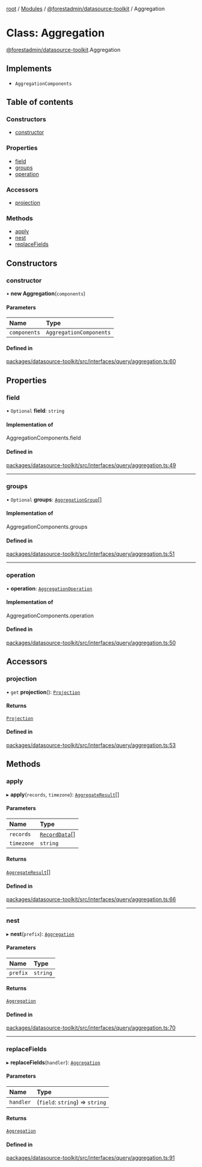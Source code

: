 [root](../README.md) / [Modules](../modules.md) / [@forestadmin/datasource-toolkit](../modules/forestadmin_datasource_toolkit.md) / Aggregation

# Class: Aggregation

[@forestadmin/datasource-toolkit](../modules/forestadmin_datasource_toolkit.md).Aggregation

## Implements

- `AggregationComponents`

## Table of contents

### Constructors

- [constructor](forestadmin_datasource_toolkit.Aggregation.md#constructor)

### Properties

- [field](forestadmin_datasource_toolkit.Aggregation.md#field)
- [groups](forestadmin_datasource_toolkit.Aggregation.md#groups)
- [operation](forestadmin_datasource_toolkit.Aggregation.md#operation)

### Accessors

- [projection](forestadmin_datasource_toolkit.Aggregation.md#projection)

### Methods

- [apply](forestadmin_datasource_toolkit.Aggregation.md#apply)
- [nest](forestadmin_datasource_toolkit.Aggregation.md#nest)
- [replaceFields](forestadmin_datasource_toolkit.Aggregation.md#replacefields)

## Constructors

### constructor

• **new Aggregation**(`components`)

#### Parameters

| Name | Type |
| :------ | :------ |
| `components` | `AggregationComponents` |

#### Defined in

[packages/datasource-toolkit/src/interfaces/query/aggregation.ts:60](https://github.com/ForestAdmin/agent-nodejs/blob/0eb369e/packages/datasource-toolkit/src/interfaces/query/aggregation.ts#L60)

## Properties

### field

• `Optional` **field**: `string`

#### Implementation of

AggregationComponents.field

#### Defined in

[packages/datasource-toolkit/src/interfaces/query/aggregation.ts:49](https://github.com/ForestAdmin/agent-nodejs/blob/0eb369e/packages/datasource-toolkit/src/interfaces/query/aggregation.ts#L49)

___

### groups

• `Optional` **groups**: [`AggregationGroup`](../interfaces/forestadmin_datasource_toolkit.AggregationGroup.md)[]

#### Implementation of

AggregationComponents.groups

#### Defined in

[packages/datasource-toolkit/src/interfaces/query/aggregation.ts:51](https://github.com/ForestAdmin/agent-nodejs/blob/0eb369e/packages/datasource-toolkit/src/interfaces/query/aggregation.ts#L51)

___

### operation

• **operation**: [`AggregationOperation`](../enums/forestadmin_datasource_toolkit.AggregationOperation.md)

#### Implementation of

AggregationComponents.operation

#### Defined in

[packages/datasource-toolkit/src/interfaces/query/aggregation.ts:50](https://github.com/ForestAdmin/agent-nodejs/blob/0eb369e/packages/datasource-toolkit/src/interfaces/query/aggregation.ts#L50)

## Accessors

### projection

• `get` **projection**(): [`Projection`](forestadmin_datasource_toolkit.Projection.md)

#### Returns

[`Projection`](forestadmin_datasource_toolkit.Projection.md)

#### Defined in

[packages/datasource-toolkit/src/interfaces/query/aggregation.ts:53](https://github.com/ForestAdmin/agent-nodejs/blob/0eb369e/packages/datasource-toolkit/src/interfaces/query/aggregation.ts#L53)

## Methods

### apply

▸ **apply**(`records`, `timezone`): [`AggregateResult`](../modules/forestadmin_datasource_toolkit.md#aggregateresult)[]

#### Parameters

| Name | Type |
| :------ | :------ |
| `records` | [`RecordData`](../modules/forestadmin_datasource_toolkit.md#recorddata)[] |
| `timezone` | `string` |

#### Returns

[`AggregateResult`](../modules/forestadmin_datasource_toolkit.md#aggregateresult)[]

#### Defined in

[packages/datasource-toolkit/src/interfaces/query/aggregation.ts:66](https://github.com/ForestAdmin/agent-nodejs/blob/0eb369e/packages/datasource-toolkit/src/interfaces/query/aggregation.ts#L66)

___

### nest

▸ **nest**(`prefix`): [`Aggregation`](forestadmin_datasource_toolkit.Aggregation.md)

#### Parameters

| Name | Type |
| :------ | :------ |
| `prefix` | `string` |

#### Returns

[`Aggregation`](forestadmin_datasource_toolkit.Aggregation.md)

#### Defined in

[packages/datasource-toolkit/src/interfaces/query/aggregation.ts:70](https://github.com/ForestAdmin/agent-nodejs/blob/0eb369e/packages/datasource-toolkit/src/interfaces/query/aggregation.ts#L70)

___

### replaceFields

▸ **replaceFields**(`handler`): [`Aggregation`](forestadmin_datasource_toolkit.Aggregation.md)

#### Parameters

| Name | Type |
| :------ | :------ |
| `handler` | (`field`: `string`) => `string` |

#### Returns

[`Aggregation`](forestadmin_datasource_toolkit.Aggregation.md)

#### Defined in

[packages/datasource-toolkit/src/interfaces/query/aggregation.ts:91](https://github.com/ForestAdmin/agent-nodejs/blob/0eb369e/packages/datasource-toolkit/src/interfaces/query/aggregation.ts#L91)
